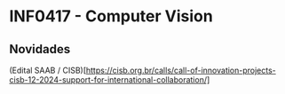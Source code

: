 # INF0417 - Computer Vision

## Novidades

(Edital SAAB / CISB)[https://cisb.org.br/calls/call-of-innovation-projects-cisb-12-2024-support-for-international-collaboration/]
